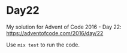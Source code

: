 # Day22

My solution for Advent of Code 2016 - Day 22: https://adventofcode.com/2016/day/22

Use `mix test` to run the code.
